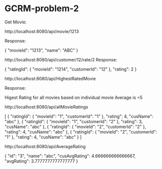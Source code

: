 # GCRM-problem-2


Get Movie:

http://localhost:8080/api/movie/1213

Response:

{
    "movieId": "1213",
    "name": "ABC"
}


http://localhost:8080/api/customer/12/rate/2
Response:

{
    "ratingId": {
        "movieId": "1214",
        "customerId": "12"
    },
    "rating": 2
}


http://localhost:8080/api/HighestRatedMovie

Response:

Higest Rating for all movies based on individual movie Average is =5


http://localhost:8080/api/allMovieRatings

[
    {
        "ratingId": {
            "movieId": "1",
            "customerId": "1"
        },
        "rating": 4,
        "cusName": "abc"
    },
    {
        "ratingId": {
            "movieId": "1",
            "customerId": "2"
        },
        "rating": 3,
        "cusName": "abc"
    },
    {
        "ratingId": {
            "movieId": "2",
            "customerId": "2"
        },
        "rating": 4,
        "cusName": "abc"
    },
    {
        "ratingId": {
            "movieId": "2",
            "customerId": "1"
        },
        "rating": 4,
        "cusName": "abc"
    }
]



http://localhost:8080/api/AverageRating

{
    "id": "3",
    "name": "abc",
    "cusAvgRating": 4.666666666666667,
    "avgRating": 3.7777777777777777
}

